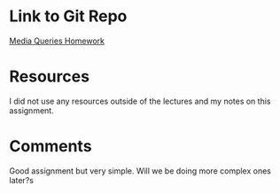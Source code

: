 # Link to Git Repo

[Media Queries Homework](https://github.com/ecbroussard/hw_mq_broussard_elaine)

# Resources

I did not use any resources outside of the lectures and my notes on this assignment.

# Comments

Good assignment but very simple. Will we be doing more complex ones later?s
